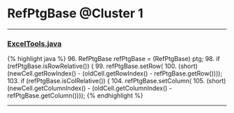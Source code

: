 # RefPtgBase @Cluster 1

***

### [ExcelTools.java](https://searchcode.com/codesearch/view/121321570/)
{% highlight java %}
96. RefPtgBase refPtgBase = (RefPtgBase) ptg;
98. if (refPtgBase.isRowRelative()) {
99.   refPtgBase.setRow(
100.     (short) (newCell.getRowIndex() - (oldCell.getRowIndex() - refPtgBase.getRow())));
103. if (refPtgBase.isColRelative()) {
104.   refPtgBase.setColumn(
105.     (short) (newCell.getColumnIndex() - (oldCell.getColumnIndex() - refPtgBase.getColumn())));
{% endhighlight %}

***

